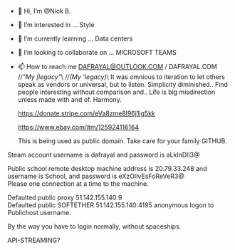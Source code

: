 - 👋 Hi, I’m @Nick B.
- 👀 I’m interested in ... Style
- 🌱 I’m currently learning ... Data centers
- 💞️ I’m looking to collaborate on ... MICROSOFT TEAMS
- 📫 How to reach me DAFRAYAL@OUTLOOK.COM / DAFRAYAL.COM
//*"My |legacy"*\\
//*(My 'legacy)*\\
It was omnious to iteration to let others speak as vendors or universal, but to listen.
Simplicity diminished.. Find people interesting without comparison and..
Life is big misdirection unless made with and of. Harmony.

  https://donate.stripe.com/eVa8zme8l96j1ig5kk
  
  https://www.ebay.com/itm/125924116164

  This is being used as public domain. Take care for your family GITHUB.

Steam account username is dafrayal and password is aLkInDlI3@

Public school remote desktop machine address is 20.79.33.248 and username is School, and password is eXzOlIvEsFoReVeR3@      
Please one connection at a time to the machine.

Defaulted public proxy 51.142.155.140:9                                                                                               
Defaulted public SOFTETHER 51.142.155.140:4195 anonymous logon to Publichost username.

By the way you have to login normally, without spaceships.

API-STREAMING?
